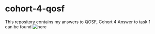# cohort-4-qosf
This repository contains my answers to QOSF, Cohort 4
Answer to task 1 can be found ![here](https://github.com/Agnij-Moitra/cohort-4-qosf/blob/main/task1.ipynb)
